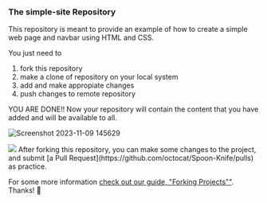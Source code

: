 ### The simple-site Repository

This repository is meant to provide an example of how to create a simple web page and navbar using HTML and CSS.

You just need to 
1. fork this repository
2. make a clone of repository on your local system
3. add and make appropiate changes
4. push changes to remote repository

 YOU ARE DONE!! Now your repository will contain the content that you have added and will be available to all.



![Screenshot 2023-11-09 145629](https://github.com/AartiSharma-26/Spoon-Knife/assets/149753911/7166f8d4-c3ba-4f7d-a44f-a4ad828352fa)




<img src="C:/Users/erosteps/Desktop/Screenshot 2023-11-13 150705.png">
After forking this repository, you can make some changes to the project, and submit [a Pull Request](https://github.com/octocat/Spoon-Knife/pulls) as practice.

For some more information [check out our guide, "Forking Projects""](http://guides.github.com/overviews/forking/). Thanks! :sparkling_heart:
